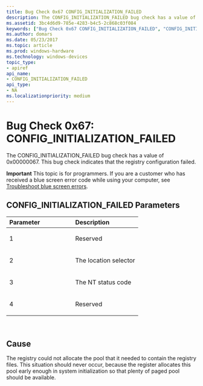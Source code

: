 ```yaml
---
title: Bug Check 0x67 CONFIG_INITIALIZATION_FAILED
description: The CONFIG_INITIALIZATION_FAILED bug check has a value of 0x00000067. This bug check indicates that the registry configuration failed.
ms.assetid: 3bc4d6d9-785e-4283-b4c5-2c868c03f084
keywords: ["Bug Check 0x67 CONFIG_INITIALIZATION_FAILED", "CONFIG_INITIALIZATION_FAILED"]
ms.author: domars
ms.date: 05/23/2017
ms.topic: article
ms.prod: windows-hardware
ms.technology: windows-devices
topic_type:
- apiref
api_name:
- CONFIG_INITIALIZATION_FAILED
api_type:
- NA
ms.localizationpriority: medium
---
```


# Bug Check 0x67: CONFIG\_INITIALIZATION\_FAILED


The CONFIG\_INITIALIZATION\_FAILED bug check has a value of 0x00000067. This bug check indicates that the registry configuration failed.

**Important** This topic is for programmers. If you are a customer who has received a blue screen error code while using your computer, see [Troubleshoot blue screen errors](http://windows.microsoft.com/windows-10/troubleshoot-blue-screen-errors).

## CONFIG\_INITIALIZATION\_FAILED Parameters


<table>
<colgroup>
<col width="50%" />
<col width="50%" />
</colgroup>
<thead>
<tr class="header">
<th align="left">Parameter</th>
<th align="left">Description</th>
</tr>
</thead>
<tbody>
<tr class="odd">
<td align="left"><p>1</p></td>
<td align="left"><p>Reserved</p></td>
</tr>
<tr class="even">
<td align="left"><p>2</p></td>
<td align="left"><p>The location selector</p></td>
</tr>
<tr class="odd">
<td align="left"><p>3</p></td>
<td align="left"><p>The NT status code</p></td>
</tr>
<tr class="even">
<td align="left"><p>4</p></td>
<td align="left"><p>Reserved</p></td>
</tr>
</tbody>
</table>

 

Cause
-----

The registry could not allocate the pool that it needed to contain the registry files. This situation should never occur, because the register allocates this pool early enough in system initialization so that plenty of paged pool should be available.

 

 





